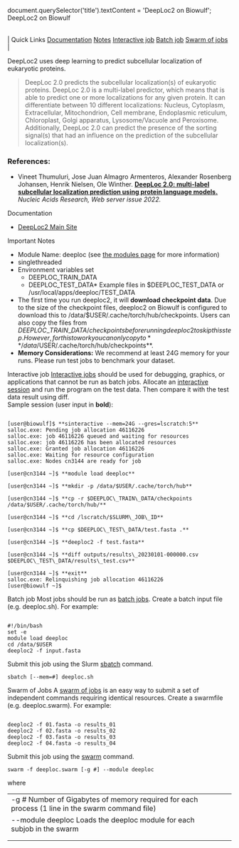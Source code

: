 

document.querySelector('title').textContent = 'DeepLoc2 on Biowulf';
DeepLoc2 on Biowulf


|  |
| --- |
| 
Quick Links
[Documentation](#doc)
[Notes](#notes)
[Interactive job](#int) 
[Batch job](#sbatch) 
[Swarm of jobs](#swarm) 
 |



 DeepLoc2 uses deep learning to predict subcellular localization of eukaryotic proteins. 
 
> 
>  DeepLoc 2.0 predicts the subcellular localization(s) of eukaryotic proteins. 
>  DeepLoc 2.0 is a multi-label predictor, which means that is able to predict one or 
>  more localizations for any given protein. It can differentiate between 10 different 
>  localizations: Nucleus, Cytoplasm, Extracellular, Mitochondrion, Cell membrane, 
>  Endoplasmic reticulum, Chloroplast, Golgi apparatus, Lysosome/Vacuole and Peroxisome. 
>  Additionally, DeepLoc 2.0 can predict the presence of the sorting signal(s) that had 
>  an influence on the prediction of the subcellular localization(s).
>  





### References:


* Vineet Thumuluri, Jose Juan Almagro Armenteros, Alexander Rosenberg Johansen, Henrik Nielsen, Ole Winther.
 [**DeepLoc 2.0: multi-label subcellular localization prediction using protein language models.**](https://doi.org/10.1093/nar/gkac278)
*Nucleic Acids Research, Web server issue 2022.*


Documentation
* [DeepLoc2 Main Site](https://services.healthtech.dtu.dk/service.php?DeepLoc-2.0)


Important Notes
* Module Name: deeploc (see [the modules page](/apps/modules.html) for more information)
* singlethreaded
* Environment variables set 
	+ DEEPLOC\_TRAIN\_DATA
	+ DEEPLOC\_TEST\_DATA* Example files in $DEEPLOC\_TEST\_DATA or /usr/local/apps/deeploc/TEST\_DATA
* The first time you run deeploc2, it will **download checkpoint data**. Due to the size of the checkpoint
 files, deeploc2 on Biowulf is configured to download this to /data/$USER/.cache/torch/hub/checkpoints.
 Users can also copy the files from $DEEPLOC\_TRAIN\_DATA/checkpoints before running deeploc2 to skip this step. 
 However, for this to work you can only copy to **/data/$USER/.cache/torch/hub/checkpoints**.
* **Memory Considerations:** We recommend at least 24G memory for your runs. Please run test jobs to benchmark your dataset.



Interactive job
[Interactive jobs](/docs/userguide.html#int) should be used for debugging, graphics, or applications that cannot be run as batch jobs.
Allocate an [interactive session](/docs/userguide.html#int) and run the program on the test data. Then compare it with the test data result using diff.   
Sample session (user input in **bold**):



```

[user@biowulf]$ **sinteractive --mem=24G --gres=lscratch:5**
salloc.exe: Pending job allocation 46116226
salloc.exe: job 46116226 queued and waiting for resources
salloc.exe: job 46116226 has been allocated resources
salloc.exe: Granted job allocation 46116226
salloc.exe: Waiting for resource configuration
salloc.exe: Nodes cn3144 are ready for job

[user@cn3144 ~]$ **module load deeploc**

[user@cn3144 ~]$ **mkdir -p /data/$USER/.cache/torch/hub**

[user@cn3144 ~]$ **cp -r $DEEPLOC\_TRAIN\_DATA/checkpoints /data/$USER/.cache/torch/hub/**

[user@cn3144 ~]$ **cd /lscratch/$SLURM\_JOB\_ID**

[user@cn3144 ~]$ **cp $DEEPLOC\_TEST\_DATA/test.fasta .**

[user@cn3144 ~]$ **deeploc2 -f test.fasta**

[user@cn3144 ~]$ **diff outputs/results\_20230101-000000.csv $DEEPLOC\_TEST\_DATA/results\_test.csv**

[user@cn3144 ~]$ **exit**
salloc.exe: Relinquishing job allocation 46116226
[user@biowulf ~]$

```


Batch job
Most jobs should be run as [batch jobs](/docs/userguide.html#submit).
Create a batch input file (e.g. deeploc.sh). For example:



```

#!/bin/bash
set -e
module load deeploc
cd /data/$USER
deeploc2 -f input.fasta

```

Submit this job using the Slurm [sbatch](/docs/userguide.html) command.



```
sbatch [--mem=#] deeploc.sh
```

Swarm of Jobs 
A [swarm of jobs](/apps/swarm.html) is an easy way to submit a set of independent commands requiring identical resources.
Create a swarmfile (e.g. deeploc.swarm). For example:



```

deeploc2 -f 01.fasta -o results_01
deeploc2 -f 02.fasta -o results_02
deeploc2 -f 03.fasta -o results_03
deeploc2 -f 04.fasta -o results_04

```

Submit this job using the [swarm](/apps/swarm.html) command.



```
swarm -f deeploc.swarm [-g #] --module deeploc
```

where


|  |  |  |  |
| --- | --- | --- | --- |
| -g *#*  Number of Gigabytes of memory required for each process (1 line in the swarm command file)
 | --module deeploc Loads the deeploc module for each subjob in the swarm 
 | |
 | |








